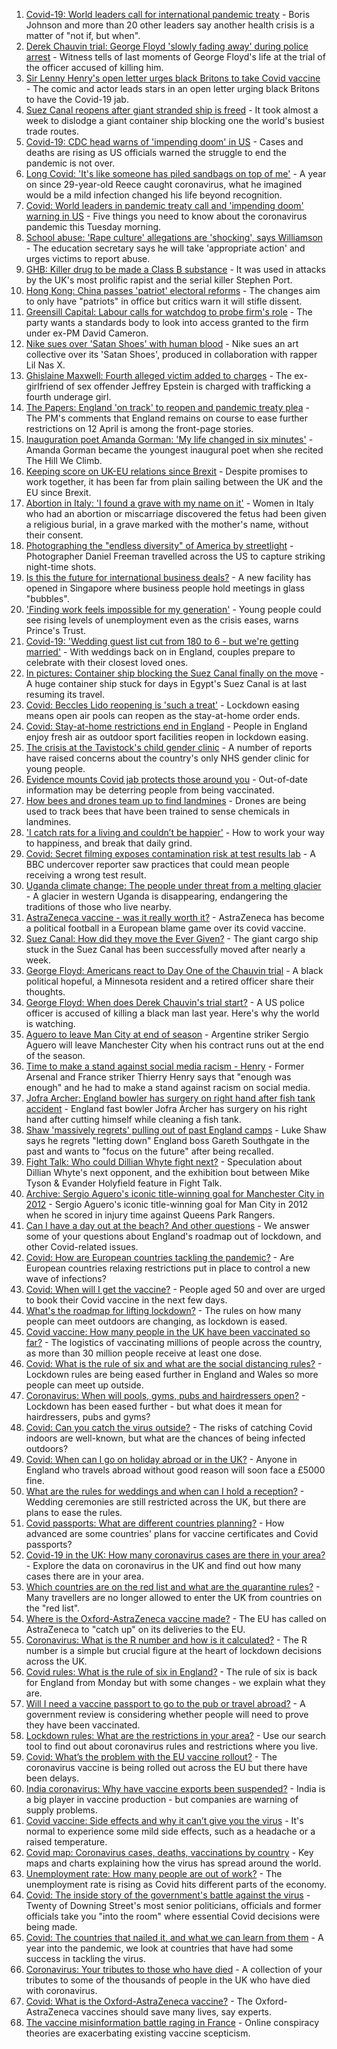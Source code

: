 1. [Covid-19: World leaders call for international pandemic treaty](https://www.bbc.co.uk/news/uk-56572775) - Boris Johnson and more than 20 other leaders say another health crisis is a matter of "not if, but when".
2. [Derek Chauvin trial: George Floyd 'slowly fading away' during police arrest](https://www.bbc.co.uk/news/world-us-canada-56572472) - Witness tells of last moments of George Floyd's life at the trial of the officer accused of killing him.
3. [Sir Lenny Henry's open letter urges black Britons to take Covid vaccine](https://www.bbc.co.uk/news/entertainment-arts-56565995) - The comic and actor leads stars in an open letter urging black Britons to have the Covid-19 jab.
4. [Suez Canal reopens after giant stranded ship is freed](https://www.bbc.co.uk/news/world-middle-east-56567985) - It took almost a week to dislodge a giant container ship blocking one the world's busiest trade routes.
5. [Covid-19: CDC head warns of 'impending doom' in US](https://www.bbc.co.uk/news/world-us-canada-56572452) - Cases and deaths are rising as US officials warned the struggle to end the pandemic is not over.
6. [Long Covid: 'It's like someone has piled sandbags on top of me'](https://www.bbc.co.uk/news/health-56571663) - A year on since 29-year-old Reece caught coronavirus, what he imagined would be a mild infection changed his life beyond recognition.
7. [Covid: World leaders in pandemic treaty call and 'impending doom' warning in US](https://www.bbc.co.uk/news/uk-56571763) - Five things you need to know about the coronavirus pandemic this Tuesday morning.
8. [School abuse: 'Rape culture' allegations are 'shocking', says Williamson](https://www.bbc.co.uk/news/uk-56566442) - The education secretary says he will take 'appropriate action' and urges victims to report abuse.
9. [GHB: Killer drug to be made a Class B substance](https://www.bbc.co.uk/news/uk-56571171) - It was used in attacks by the UK's most prolific rapist and the serial killer Stephen Port.
10. [Hong Kong: China passes 'patriot' electoral reforms](https://www.bbc.co.uk/news/world-asia-china-56560829) - The changes aim to only have "patriots" in office but critics warn it will stifle dissent.
11. [Greensill Capital: Labour calls for watchdog to probe firm's role](https://www.bbc.co.uk/news/uk-politics-56571872) - The party wants a standards body to look into access granted to the firm under ex-PM David Cameron.
12. [Nike sues over 'Satan Shoes' with human blood](https://www.bbc.co.uk/news/business-56572245) - Nike sues an art collective over its 'Satan Shoes', produced in collaboration with rapper Lil Nas X.
13. [Ghislaine Maxwell: Fourth alleged victim added to charges](https://www.bbc.co.uk/news/world-us-canada-56572294) - The ex-girlfriend of sex offender Jeffrey Epstein is charged with trafficking a fourth underage girl.
14. [The Papers: England 'on track' to reopen and pandemic treaty plea](https://www.bbc.co.uk/news/blogs-the-papers-56572442) - The PM's comments that England remains on course to ease further restrictions on 12 April is among the front-page stories.
15. [Inauguration poet Amanda Gorman: 'My life changed in six minutes'](https://www.bbc.co.uk/news/world-us-canada-56572495) - Amanda Gorman became the youngest inaugural poet when she recited The Hill We Climb.
16. [Keeping score on UK-EU relations since Brexit](https://www.bbc.co.uk/news/uk-politics-56571662) - Despite promises to work together, it has been far from plain sailing between the UK and the EU since Brexit.
17. [Abortion in Italy: 'I found a grave with my name on it'](https://www.bbc.co.uk/news/world-europe-56182957) - Women in Italy who had an abortion or miscarriage discovered the fetus had been given a religious burial, in a grave marked with the mother's name, without their consent.
18. [Photographing the "endless diversity" of America by streetlight](https://www.bbc.co.uk/news/in-pictures-56253450) - Photographer Daniel Freeman travelled across the US to capture striking night-time shots.
19. [Is this the future for international business deals?](https://www.bbc.co.uk/news/business-56544071) - A new facility has opened in Singapore where business people hold meetings in glass "bubbles".
20. ['Finding work feels impossible for my generation'](https://www.bbc.co.uk/news/business-56565635) - Young people could see rising levels of unemployment even as the crisis eases, warns Prince's Trust.
21. [Covid-19: 'Wedding guest list cut from 180 to 6 - but we're getting married'](https://www.bbc.co.uk/news/uk-56563289) - With weddings back on in England, couples prepare to celebrate with their closest loved ones.
22. [In pictures: Container ship blocking the Suez Canal finally on the move](https://www.bbc.co.uk/news/world-middle-east-56516151) - A huge container ship stuck for days in Egypt's Suez Canal is at last resuming its travel.
23. [Covid: Beccles Lido reopening is 'such a treat'](https://www.bbc.co.uk/news/uk-england-suffolk-56562788) - Lockdown easing means open air pools can reopen as the stay-at-home order ends.
24. [Covid: Stay-at-home restrictions end in England](https://www.bbc.co.uk/news/in-pictures-56563119) - People in England enjoy fresh air as outdoor sport facilities reopen in lockdown easing.
25. [The crisis at the Tavistock's child gender clinic](https://www.bbc.co.uk/news/uk-56539466) - A number of reports have raised concerns about the country's only NHS gender clinic for young people.
26. [Evidence mounts Covid jab protects those around you](https://www.bbc.co.uk/news/health-56514470) - Out-of-date information may be deterring people from being vaccinated.
27. [How bees and drones team up to find landmines](https://www.bbc.co.uk/news/business-56344609) - Drones are being used to track bees that have been trained to sense chemicals in landmines.
28. ['I catch rats for a living and couldn’t be happier'](https://www.bbc.co.uk/news/business-56346504) - How to work your way to happiness, and break that daily grind.
29. [Covid: Secret filming exposes contamination risk at test results lab](https://www.bbc.co.uk/news/uk-56556806) - A BBC undercover reporter saw practices that could mean people receiving a wrong test result.
30. [Uganda climate change: The people under threat from a melting glacier](https://www.bbc.co.uk/news/world-africa-56526631) - A glacier in western Uganda is disappearing, endangering the traditions of those who live nearby.
31. [AstraZeneca vaccine - was it really worth it?](https://www.bbc.co.uk/news/business-56570364) - AstraZeneca has become a political football in a European blame game over its covid vaccine.
32. [Suez Canal: How did they move the Ever Given?](https://www.bbc.co.uk/news/56523659) - The giant cargo ship stuck in the Suez Canal has been successfully moved after nearly a week.
33. [George Floyd: Americans react to Day One of the Chauvin trial](https://www.bbc.co.uk/news/world-us-canada-56546081) - A black political hopeful, a Minnesota resident and a retired officer share their thoughts.
34. [George Floyd: When does Derek Chauvin's trial start?](https://www.bbc.co.uk/news/world-us-canada-56270334) - A US police officer is accused of killing a black man last year. Here's why the world is watching.
35. [Aguero to leave Man City at end of season](https://www.bbc.co.uk/sport/football/56571396) - Argentine striker Sergio Aguero will leave Manchester City when his contract runs out at the end of the season.
36. [Time to make a stand against social media racism - Henry](https://www.bbc.co.uk/sport/football/56571395) - Former Arsenal and France striker Thierry Henry says that "enough was enough" and he had to make a stand against racism on social media.
37. [Jofra Archer: England bowler has surgery on right hand after fish tank accident](https://www.bbc.co.uk/sport/cricket/56572438) - England fast bowler Jofra Archer has surgery on his right hand after cutting himself while cleaning a fish tank.
38. [Shaw 'massively regrets' pulling out of past England camps](https://www.bbc.co.uk/sport/football/56572009) - Luke Shaw says he regrets "letting down" England boss Gareth Southgate in the past and wants to "focus on the future" after being recalled.
39. [Fight Talk: Who could Dillian Whyte fight next?](https://www.bbc.co.uk/sport/boxing/56515043) - Speculation about Dillian Whyte's next opponent, and the exhibition bout between Mike Tyson & Evander Holyfield feature in Fight Talk.
40. [Archive: Sergio Aguero's iconic title-winning goal for Manchester City in 2012](https://www.bbc.co.uk/sport/av/football/56572102) - Sergio Aguero's iconic title-winning goal for Man City in 2012 when he scored in injury time against Queens Park Rangers.
41. [Can I have a day out at the beach? And other questions](https://www.bbc.co.uk/news/world-asia-china-51176409) - We answer some of your questions about England's roadmap out of lockdown, and other Covid-related issues.
42. [Covid: How are European countries tackling the pandemic?](https://www.bbc.co.uk/news/explainers-53640249) - Are European countries relaxing restrictions put in place to control a new wave of infections?
43. [Covid: When will I get the vaccine?](https://www.bbc.co.uk/news/health-55045639) - People aged 50 and over are urged to book their Covid vaccine in the next few days.
44. [What's the roadmap for lifting lockdown?](https://www.bbc.co.uk/news/explainers-52530518) - The rules on how many people can meet outdoors are changing, as lockdown is eased.
45. [Covid vaccine: How many people in the UK have been vaccinated so far?](https://www.bbc.co.uk/news/health-55274833) - The logistics of vaccinating millions of people across the country, as more than 30 million people receive at least one dose.
46. [Covid: What is the rule of six and what are the social distancing rules?](https://www.bbc.co.uk/news/uk-51506729) - Lockdown rules are being eased further in England and Wales so more people can meet up outside.
47. [Coronavirus: When will pools, gyms, pubs and hairdressers open?](https://www.bbc.co.uk/news/explainers-53349989) - Lockdown has been eased further - but what does it mean for hairdressers, pubs and gyms?
48. [Covid: Can you catch the virus outside?](https://www.bbc.co.uk/news/explainers-55680305) - The risks of catching Covid indoors are well-known, but what are the chances of being infected outdoors?
49. [Covid: When can I go on holiday abroad or in the UK?](https://www.bbc.co.uk/news/explainers-52646738) - Anyone in England who travels abroad without good reason will soon face a £5000 fine.
50. [What are the rules for weddings and when can I hold a reception?](https://www.bbc.co.uk/news/explainers-52811509) - Wedding ceremonies are still restricted across the UK, but there are plans to ease the rules.
51. [Covid passports: What are different countries planning?](https://www.bbc.co.uk/news/world-europe-56522408) - How advanced are some countries' plans for vaccine certificates and Covid passports?
52. [Covid-19 in the UK: How many coronavirus cases are there in your area?](https://www.bbc.co.uk/news/uk-51768274) - Explore the data on coronavirus in the UK and find out how many cases there are in your area.
53. [Which countries are on the red list and what are the quarantine rules?](https://www.bbc.co.uk/news/explainers-52544307) - Many travellers are no longer allowed to enter the UK from countries on the "red list".
54. [Where is the Oxford-AstraZeneca vaccine made?](https://www.bbc.co.uk/news/56483766) - The EU has called on AstraZeneca to "catch up" on its deliveries to the EU.
55. [Coronavirus: What is the R number and how is it calculated?](https://www.bbc.co.uk/news/health-52473523) - The R number is a simple but crucial figure at the heart of lockdown decisions across the UK.
56. [Covid rules: What is the rule of six in England?](https://www.bbc.co.uk/news/health-56526587) - The rule of six is back for England from Monday but with some changes - we explain what they are.
57. [Will I need a vaccine passport to go to the pub or travel abroad?](https://www.bbc.co.uk/news/explainers-55718553) - A government review is considering whether people will need to prove they have been vaccinated.
58. [Lockdown rules: What are the restrictions in your area?](https://www.bbc.co.uk/news/uk-54373904) - Use our search tool to find out about coronavirus rules and restrictions where you live.
59. [Covid: What’s the problem with the EU vaccine rollout?](https://www.bbc.co.uk/news/explainers-52380823) - The coronavirus vaccine is being rolled out across the EU but there have been delays.
60. [India coronavirus: Why have vaccine exports been suspended?](https://www.bbc.co.uk/news/world-asia-india-55571793) - India is a big player in vaccine production - but companies are warning of supply problems.
61. [Covid vaccine: Side effects and why it can’t give you the virus](https://www.bbc.co.uk/news/health-56437270) - It's normal to experience some mild side effects, such as a headache or a raised temperature.
62. [Covid map: Coronavirus cases, deaths, vaccinations by country](https://www.bbc.co.uk/news/world-51235105) - Key maps and charts explaining how the virus has spread around the world.
63. [Unemployment rate: How many people are out of work?](https://www.bbc.co.uk/news/business-52660591) - The unemployment rate is rising as Covid hits different parts of the economy.
64. [Covid: The inside story of the government's battle against the virus](https://www.bbc.co.uk/news/uk-politics-56361599) - Twenty of Downing Street's most senior politicians, officials and former officials take you "into the room" where essential Covid decisions were being made.
65. [Covid: The countries that nailed it, and what we can learn from them](https://www.bbc.co.uk/news/uk-56455030) - A year into the pandemic, we look at countries that have had some success in tackling the virus.
66. [Coronavirus: Your tributes to those who have died](https://www.bbc.co.uk/news/uk-52676411) - A collection of your tributes to some of the thousands of people in the UK who have died with coronavirus.
67. [Covid: What is the Oxford-AstraZeneca vaccine?](https://www.bbc.co.uk/news/health-55302595) - The Oxford-AstraZeneca vaccines should save many lives, say experts.
68. [The vaccine misinformation battle raging in France](https://www.bbc.co.uk/news/blogs-trending-56526265) - Online conspiracy theories are exacerbating existing vaccine scepticism.
